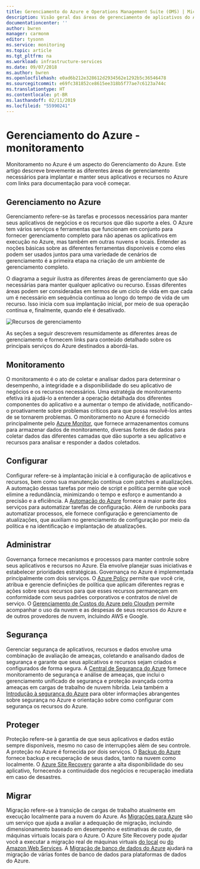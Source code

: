 ```yaml
---
title: Gerenciamento do Azure e Operations Management Suite (OMS) | Microsoft Docs
description: Visão geral das áreas de gerenciamento de aplicativos do Azure e recursos com links para conteúdo sobre ferramentas de gerenciamento do Azure que foram anteriormente empacotadas como Operations Management Suite (OMS).
documentationcenter: ''
author: bwren
manager: carmonm
editor: tysonn
ms.service: monitoring
ms.topic: article
ms.tgt_pltfrm: na
ms.workload: infrastructure-services
ms.date: 09/07/2018
ms.author: bwren
ms.openlocfilehash: e0ad6b212e328612d2934562e1292b5c36546478
ms.sourcegitcommit: e69fc381852ce8615ee318b5f77ae7c6123a744c
ms.translationtype: HT
ms.contentlocale: pt-BR
ms.lasthandoff: 02/11/2019
ms.locfileid: "55990241"
---
```

# <a name="azure-management---monitoring"></a>Gerenciamento do Azure - monitoramento

Monitoramento no Azure é um aspecto do Gerenciamento do Azure.  Este artigo descreve brevemente as diferentes áreas de gerenciamento necessários para implantar e manter seus aplicativos e recursos no Azure com links para documentação para você começar.

## <a name="management-in-azure"></a>Gerenciamento no Azure

Gerenciamento refere-se às tarefas e processos necessários para manter seus aplicativos de negócios e os recursos que dão suporte a eles.  O Azure tem vários serviços e ferramentas que funcionam em conjunto para fornecer gerenciamento completo para não apenas os aplicativos em execução no Azure, mas também em outras nuvens e locais.  Entender as noções básicas sobre as diferentes ferramentas disponíveis e como eles podem ser usados juntos para uma variedade de cenários de gerenciamento é a primeira etapa na criação de um ambiente de gerenciamento completo.

O diagrama a seguir ilustra as diferentes áreas de gerenciamento que são necessárias para manter qualquer aplicativo ou recurso.  Essas diferentes áreas podem ser consideradas em termos de um ciclo de vida em que cada um é necessário em sequência contínua ao longo do tempo de vida de um recurso.  Isso inicia com sua implantação inicial, por meio de sua operação contínua e, finalmente, quando ele é desativado.

![Recursos de gerenciamento](media/management-overview/management-capabilities.png)


As seções a seguir descrevem resumidamente as diferentes áreas de gerenciamento e fornecem links para conteúdo detalhado sobre os principais serviços do Azure destinados a abordá-las.

## <a name="monitor"></a>Monitoramento
O monitoramento é o ato de coletar e analisar dados para determinar o desempenho, a integridade e a disponibilidade do seu aplicativo de negócios e os recursos necessários. Uma estratégia de monitoramento efetiva irá ajudá-lo a entender a operação detalhada dos diferentes componentes do aplicativo e a aumentar o tempo de atividade, notificando-o proativamente sobre problemas críticos para que possa resolvê-los antes de se tornarem problemas. O monitoramento no Azure é fornecido principalmente pelo [Azure Monitor](../azure-monitor/overview.md), que fornece armazenamentos comuns para armazenar dados de monitoramento, diversas fontes de dados para coletar dados das diferentes camadas que dão suporte a seu aplicativo e recursos para analisar e responder a dados coletados.

## <a name="configure"></a>Configurar
Configurar refere-se à implantação inicial e à configuração de aplicativos e recursos, bem como sua manutenção contínua com patches e atualizações.  A automação dessas tarefas por meio de script e política permite que você elimine a redundância, minimizando o tempo e esforço e aumentando a precisão e a eficiência.  A [Automação do Azure](../automation/automation-intro.md) fornece a maior parte dos serviços para automatizar tarefas de configuração.  Além de runbooks para automatizar processos, ele fornece configuração e gerenciamento de atualizações, que auxiliam no gerenciamento de configuração por meio da política e na identificação e implantação de atualizações.

## <a name="govern"></a>Administrar
Governança fornece mecanismos e processos para manter controle sobre seus aplicativos e recursos no Azure.  Ela envolve planejar suas iniciativas e estabelecer prioridades estratégicas.  Governança no Azure é implementada principalmente com dois serviços.  O [Azure Policy](../governance/policy/overview.md) permite que você crie, atribua e gerencie definições de política que aplicam diferentes regras e ações sobre seus recursos para que esses recursos permaneçam em conformidade com seus padrões corporativos e contratos de nível de serviço. O [Gerenciamento de Custos do Azure pelo Cloudyn](../cost-management/overview.md) permite acompanhar o uso da nuvem e as despesas de seus recursos do Azure e de outros provedores de nuvem, incluindo AWS e Google.

## <a name="secure"></a>Segurança
Gerenciar segurança de aplicativos, recursos e dados envolve uma combinação de avaliação de ameaças, coletando e analisando dados de segurança e garante que seus aplicativos e recursos sejam criados e configurados de forma segura.  A [Central de Segurança do Azure](../security-center/security-center-intro.md) fornece monitoramento de segurança e análise de ameaças, que inclui o gerenciamento unificado de segurança e proteção avançada contra ameaças em cargas de trabalho de nuvem híbrida.  Leia também a [Introdução à segurança do Azure](../security/azure-security.md) para obter informações abrangentes sobre segurança no Azure e orientação sobre como configurar com segurança os recursos do Azure.


## <a name="protect"></a>Proteger
Proteção refere-se à garantia de que seus aplicativos e dados estão sempre disponíveis, mesmo no caso de interrupções além de seu controle.  A proteção no Azure é fornecida por dois serviços.  O [Backup do Azure](../backup/backup-introduction-to-azure-backup.md) fornece backup e recuperação de seus dados, tanto na nuvem como localmente.    O [Azure Site Recovery](../site-recovery/site-recovery-overview.md) garante a alta disponibilidade do seu aplicativo, fornecendo a continuidade dos negócios e recuperação imediata em caso de desastres.

## <a name="migrate"></a>Migrar 
Migração refere-se à transição de cargas de trabalho atualmente em execução localmente para a nuvem do Azure.  As [Migrações para Azure](../migrate/migrate-overview.md) são um serviço que ajuda a avaliar a adequação de migração, incluindo dimensionamento baseado em desempenho e estimativas de custo, de máquinas virtuais locais para o Azure.  O Azure Site Recovery pode ajudar você a executar a migração real de máquinas virtuais [do local](../site-recovery/migrate-tutorial-on-premises-azure.md) ou [do Amazon Web Services](../site-recovery/migrate-tutorial-aws-azure.md).  A [Migração de banco de dados do Azure](../dms/dms-overview.md) ajudará na migração de várias fontes de banco de dados para plataformas de dados do Azure.

